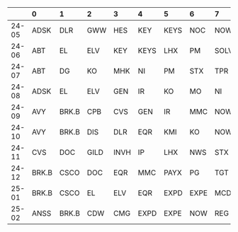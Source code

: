 |       | 0     | 1     | 2    | 3    | 4    | 5    | 6    | 7    | 8    | 9    |
|:------|:------|:------|:-----|:-----|:-----|:-----|:-----|:-----|:-----|:-----|
| 24-05 | ADSK  | DLR   | GWW  | HES  | KEY  | KEYS | NOC  | NOW  | TMUS | TPR  |
| 24-06 | ABT   | EL    | ELV  | KEY  | KEYS | LHX  | PM   | SOLV | TMUS | TPR  |
| 24-07 | ABT   | DG    | KO   | MHK  | NI   | PM   | STX  | TPR  | TT   | WM   |
| 24-08 | ADSK  | EL    | ELV  | GEN  | IR   | KO   | MO   | NI   | NOW  | TT   |
| 24-09 | AVY   | BRK.B | CPB  | CVS  | GEN  | IR   | MMC  | NOW  | TT   | WELL |
| 24-10 | AVY   | BRK.B | DIS  | DLR  | EQR  | KMI  | KO   | NOW  | ROL  | WELL |
| 24-11 | CVS   | DOC   | GILD | INVH | IP   | LHX  | NWS  | STX  | TMUS | TPR  |
| 24-12 | BRK.B | CSCO  | DOC  | EQR  | MMC  | PAYX | PG   | TGT  | WELL | XOM  |
| 25-01 | BRK.B | CSCO  | EL   | ELV  | EQR  | EXPD | EXPE | MCD  | TT   | YUM  |
| 25-02 | ANSS  | BRK.B | CDW  | CMG  | EXPD | EXPE | NOW  | REG  | TDY  | XOM  |